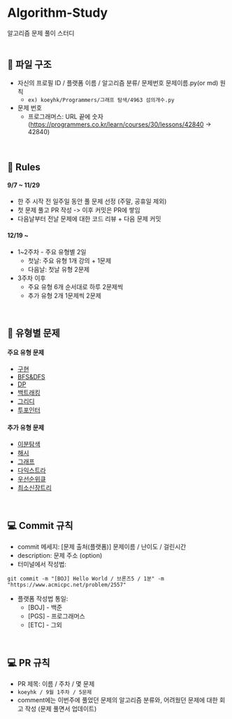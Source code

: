 # Algorithm-Study
알고리즘 문제 풀이 스터디
<br />
<br />

## 📁 파일 구조
* 자신의 프로필 ID / 플랫폼 이름 / 알고리즘 분류/ 문제번호 문제이름.py(or md) 원칙
  * `ex) koeyhk/Programmers/그래프 탐색/4963 섬의개수.py`
* 문제 번호
  * 프로그래머스: URL 끝에 숫자 (https://programmers.co.kr/learn/courses/30/lessons/42840 -> 42840)
  
<br />

## 📢 Rules
#### 9/7 ~ 11/29
- 한 주 시작 전 일주일 동안 풀 문제 선정 (주말, 공휴일 제외)
- 첫 문제 풀고 PR 작성 -> 이후 커밋은 PR에 쌓임
- 다음날부터 전날 문제에 대한 코드 리뷰 + 다음 문제 커밋

#### 12/19 ~ 
- 1~2주차 - 주요 유형별 2일
  - 첫날: 주요 유형 1개 강의 + 1문제
  - 다음날: 첫날 유형 2문제
- 3주차 이후
  - 주요 유형 6개 순서대로 하루 2문제씩
  - 추가 유형 2개 1문제씩 2문제

<br />

## 📘 유형별 문제
#### 주요 유형 문제
- [구현](https://www.acmicpc.net/workbook/view/7316)
- [BFS&DFS](https://www.acmicpc.net/workbook/view/7313)
- [DP](https://www.acmicpc.net/workbook/view/7319)
- [백트래킹](https://www.acmicpc.net/workbook/view/7315)
- [그리디](https://www.acmicpc.net/workbook/view/7320)
- [투포인터](https://www.acmicpc.net/workbook/view/8709)
  
#### 추가 유형 문제
- [이분탐색](https://www.acmicpc.net/workbook/view/8400)
- [해시](https://www.acmicpc.net/workbook/view/9063)
- [그래프](https://www.acmicpc.net/workbook/view/9562)
- [다익스트라](https://www.acmicpc.net/workbook/view/10433)
- [우선순위큐](https://www.acmicpc.net/workbook/view/9502)
- [최소신장트리](https://www.acmicpc.net/workbook/view/9907)

<br />

## 💻 Commit 규칙
- commit 메세지: [문제 출처(플랫폼)] 문제이름 / 난이도 / 걸린시간 
- description: 문제 주소 (option)
- 터미널에서 작성법: 
```
git commit -m "[BOJ] Hello World / 브론즈5 / 1분" -m "https://www.acmicpc.net/problem/2557"
```
- 플랫폼 작성법 통일: 
  * [BOJ] - 백준 
  * [PGS] - 프로그래머스
  * [ETC] - 그외

<br />

## 💻 PR 규칙
- PR 제목: 이름 / 주차 / 몇 문제
-  ``` koeyhk / 9월 1주차 / 5문제 ```
-  comment에는 이번주에 풀었던 문제의 알고리즘 분류와, 어려웠던 문제에 대한 회고 작성 (문제 풀면서 업데이트)


<br />
